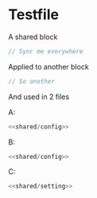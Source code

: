 # Testfile

A shared block

```ts {#shared/setting}
// Sync me everywhere
```

Applied to another block

```ts {#shared/config}
// So another
```

And used in 2 files

A:

```ts {file=a.ts}
<<shared/config>>
```

B:

```ts {file=b.ts}
<<shared/config>>
```

C:

```ts {file=c.ts}
<<shared/setting>>
```
